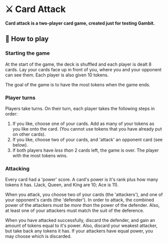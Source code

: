 # ⚔️ Card Attack

**Card attack is a two-player card game, created just for testing Gambit.**

## 📜 How to play

### Starting the game

At the start of the game, the deck is shuffled and each player is dealt 8 cards. Lay your cards face up in front of you, where you and your opponent can see them. Each player is also given 10 tokens.

The goal of the game is to have the most tokens when the game ends.

### Player turns

Players take turns. On their turn, each player takes the following steps in order:

1. If you like, choose one of your cards. Add as many of your tokens as you like onto the card. (You cannot use tokens that you have already put on other cards).
2. If you like, choose two of your cards, and 'attack' an opponent card (see below).
3. If both players have _less than_ 2 cards left, the game is over. The player with the most tokens wins.

### Attacking

Every card had a 'power' score. A card's power is it's rank plus how many tokens it has. (Jack, Queen, and King are 10; Ace is 11).

When you attack, you choose two of your cards (the 'attackers'), and one of your opponent's cards (the 'defender'). In order to attack, the combined power of the attackers must be _more than_ the power of the defender. Also, at least one of your attackers must match the suit of the deference.

When you have attacked successfully, discard the defender, and gain an amount of tokens equal to it's power. Also, discard your weakest attacker, but take back any tokens it has. If your attackers have equal power, you may choose which is discarded.
